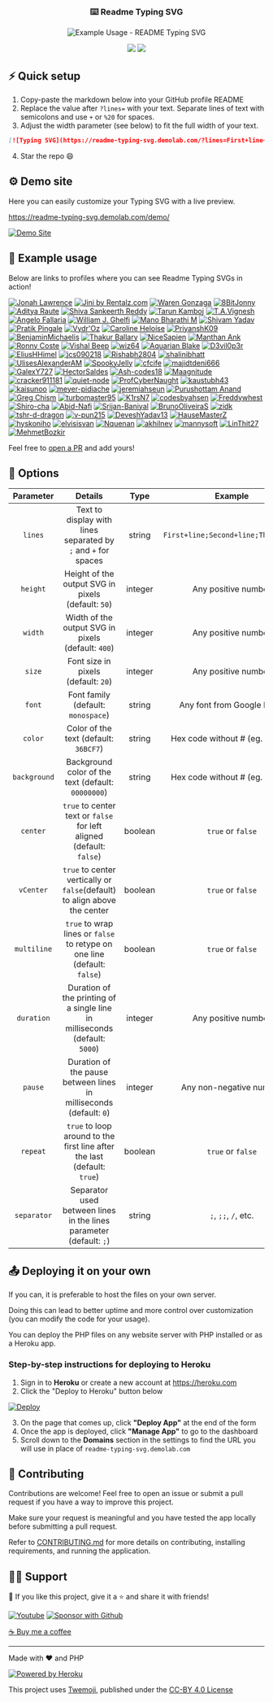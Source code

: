 <!-- markdownlint-disable MD033 MD041 -->
<p align="center">
  <h3 align="center">⌨️ Readme Typing SVG</h3>
</p>

<p align="center">
  <img src="https://readme-typing-svg.demolab.com/?lines=Type+messages+everywhere!;Add+a+bio+to+your+profile!;Add+a+description+to+your+repo!;Make+your+readme+stand+out!&font=Fira%20Code&center=true&width=380&height=50&duration=4000&pause=1000" alt="Example Usage - README Typing SVG">
</p>

<p align="center">
  <a href="https://github.com/search?q=extension%3Amd+%22https+readme+typing+svg%22&type=Code" alt="Users" title="Repo users">
    <img src="https://freshidea.com/jonah/app/github-search-results/readme-typing-svg/index.php"/></a>
  <a href="https://discord.gg/fPrdqh3Zfu" alt="Discord" title="Dev Pro Tips Discussion & Support Server">
    <img src="https://img.shields.io/discord/819650821314052106?color=7289DA&logo=discord&logoColor=white&style=for-the-badge"/></a>
</p>
<!-- markdownlint-enable MD033 -->

## ⚡ Quick setup

1. Copy-paste the markdown below into your GitHub profile README
2. Replace the value after `?lines=` with your text. Separate lines of text with semicolons and use `+` or `%20` for spaces.
3. Adjust the width parameter (see below) to fit the full width of your text.

```md
[![Typing SVG](https://readme-typing-svg.demolab.com/?lines=First+line+of+text;Second+line+of+text)](https://git.io/typing-svg)
```

4. Star the repo 😄

## ⚙ Demo site

Here you can easily customize your Typing SVG with a live preview.

<https://readme-typing-svg.demolab.com/demo/>

[![Demo Site](https://user-images.githubusercontent.com/20955511/183703055-42ec8754-d84c-414f-8132-a02974224aa1.gif "Demo Site")](https://readme-typing-svg.demolab.com/demo/)

## 🚀 Example usage

Below are links to profiles where you can see Readme Typing SVGs in action!

[![Jonah Lawrence](https://github.com/DenverCoder1.png?size=60)](https://github.com/DenverCoder1 "Jonah Lawrence on GitHub")
[![Jini by Rentalz.com](https://i.imgur.com/TtuoKCs.png)](https://jini.rentalz.com/ "Jini by Rentalz.com")
[![Waren Gonzaga](https://github.com/warengonzaga.png?size=60)](https://github.com/warengonzaga "Waren Gonzaga on GitHub")
[![8BitJonny](https://github.com/8BitJonny.png?size=60)](https://github.com/8BitJonny "8BitJonny on GitHub")
[![Aditya Raute](https://github.com/adityaraute.png?size=60)](https://github.com/adityaraute "Aditya Raute on GitHub")
[![Shiva Sankeerth Reddy](https://github.com/ShivaSankeerth.png?size=60)](https://github.com/ShivaSankeerth "Shiva Sankeerth Reddy on GitHub")
[![Tarun Kamboj](https://github.com/Tarun-Kamboj.png?size=60)](https://github.com/Tarun-Kamboj "Tarun Kamboj on GitHub")
[![T.A.Vignesh](https://github.com/tavignesh.png?size=60)](https://github.com/tavignesh "T.A.Vignesh on GitHub")
[![Angelo Fallaria](https://github.com/angelofallars.png?size=60)](https://github.com/angelofallars "Angelo Fallaria on GitHub")
[![William J. Ghelfi](https://github.com/trumbitta.png?size=60)](https://github.com/trumbitta "William J. Ghelfi on GitHub")
[![Mano Bharathi M](https://i.imgur.com/Audc6L9.png)](https://github.com/ManoBharathi93 "Mano Bharathi M on GitHub")
[![Shivam Yadav](https://github.com/sudoshivam.png?size=60)](https://github.com/sudoshivam "Shivam Yadav on GitHub")
[![Pratik Pingale](https://github.com/PROxZIMA.png?size=60)](https://github.com/PROxZIMA "Pratik Pingale on GitHub")
[![Vydr'Oz](https://github.com/VydrOz.png?size=60)](https://github.com/VydrOz "Vydr'Oz on GitHub")
[![Caroline Heloíse](https://github.com/Carol42.png?size=60)](https://github.com/Carol42 "Caroline Heloíse on GitHub")
[![PriyanshK09](https://github.com/PriyanshK09.png?size=60)](https://github.com/PriyanshK09 "PriyanshK09 on GitHub")
[![BenjaminMichaelis](https://github.com/BenjaminMichaelis.png?size=60)](https://github.com/BenjaminMichaelis "BenjaminMichaelis on GitHub")
[![Thakur Ballary](https://github.com/thakurballary.png?size=60)](https://github.com/thakurballary "Thakur Ballary on GitHub")
[![NiceSapien](https://github.com/nicesapien.png?size=60)](https://github.com/nicesapien "NiceSapien on GitHub")
[![Manthan Ank](https://github.com/manthanank.png?size=60)](https://github.com/manthanank "Manthan Ank on GitHub")
[![Ronny Coste](https://github.com/lertsoft.png?size=60)](https://github.com/lertsoft "Ronny Coste on GitHub")
[![Vishal Beep](https://github.com/vishal-beep136.png?size=60)](https://github.com/Vishal-beep136 "Vishal Beep on GitHub")
[![wiz64](https://github.com/wiz64.png?size=60)](https://github.com/wiz64 "wiz64 on GitHub")
[![Aquarian Blake](https://github.com/Aquarius-blake.png?size=60)](https://github.com/Aquarius-blake "Aquarian Blake on GitHub")
[![D3vil0p3r](https://github.com/D3vil0p3r.png?size=60)](https://github.com/D3vil0p3r "D3vil0p3r on GitHub")
[![EliusHHimel](https://github.com/EliusHHimel.png?size=60)](https://github.com/EliusHHimel "EliusHHimel on GitHub")
[![jcs090218](https://github.com/jcs090218.png?size=60)](https://github.com/jcs090218 "jcs090218 on GitHub")
[![Rishabh2804](https://github.com/Rishabh2804.png?size=60)](https://github.com/Rishabh2804 "Rishabh2804 on GitHub")
[![shalinibhatt](https://github.com/shalinibhatt.png?size=60)](https://github.com/shalinibhatt "shalinibhatt on GitHub")
[![UlisesAlexanderAM](https://github.com/UlisesAlexanderAM.png?size=60)](https://github.com/UlisesAlexanderAM "UlisesAlexanderAM on GitHub")
[![SpookyJelly](https://github.com/SpookyJelly.png?size=60)](https://github.com/SpookyJelly "SpookyJelly on GitHub")
[![cfcife](https://github.com/cfcife.png?size=60)](https://github.com/cfcife "cfcife on GitHub")
[![majidtdeni666](https://github.com/majidtdeni666.png?size=60)](https://github.com/majidtdeni666 "majidtdeni666 on GitHub")
[![GalexY727](https://github.com/galexy727.png?size=60)](https://github.com/galexy727 "GalexY727 on GitHub")
[![HectorSaldes](https://github.com/HectorSaldes.png?size=60)](https://github.com/HectorSaldes "HectorSaldes on GitHub")
[![Ash-codes18](https://github.com/Ash-codes18.png?size=60)](https://github.com/Ash-codes18 "Ash-codes18 on GitHub")
[![Maagnitude](https://github.com/Maagnitude.png?size=60)](https://github.com/Maagnitude "Maagnitude on GitHub")
[![cracker911181](https://github.com/cracker911181.png?size=60)](https://github.com/cracker911181 "cracker911181 on GitHub")
[![quiet-node](https://github.com/quiet-node.png?size=60)](https://github.com/quiet-node "quiet-node on GitHub")
[![ProfCyberNaught](https://github.com/ProfCyberNaught.png?size=60)](https://github.com/ProfCyberNaught "ProfCyberNaught on GitHub")
[![kaustubh43](https://github.com/kaustubh43.png?size=60)](https://github.com/kaustubh43 "kaustubh43 on GitHub")
[![kaisunoo](https://github.com/kaisunoo.png?size=60)](https://github.com/kaisunoo "kaisunoo on GitHub")
[![meyer-pidiache](https://github.com/meyer-pidiache.png?size=60)](https://github.com/meyer-pidiache "Meyer Pidiache on GitHub")
[![jeremiahseun](https://github.com/jeremiahseun.png?size=60)](https://github.com/jeremiahseun "Jeremiah Erinola on GitHub")
[![Purushottam Anand](https://github.com/creativepuru.png?size=60)](https://github.com/creativepuru "Purushottam Anand 🇮🇳 on GitHub ☕")
[![Greg Chism](https://github.com/Gchism94.png?size=60)](https://github.com/Gchism94 "Greg Chism 🤘 on GitHub")
[![turbomaster95](https://github.com/turbomaster95.png?size=60)](https://github.com/turbomaster95 "turbomaster95 🗿 🇮🇳 on GitHub ☕")
[![K1rsN7](https://github.com/K1rsN7.png?size=60)](https://github.com/K1rsN7 "K1rsN7 on GitHub💪")
[![codesbyahsen](https://github.com/codesbyahsen.png?size=60)](https://github.com/codesbyahsen "AHSEN ALEE on GitHub")
[![Freddywhest](https://github.com/Freddywhest.png?size=60)](https://github.com/Freddywhest "Alfred Nti on GitHub")
[![Shiro-cha](https://github.com/Shiro-cha.png?size=60)](https://github.com/Shiro-cha "Shiro Yukami on Github")
[![Abid-Nafi](https://github.com/MohammedAbidNafi.png?size=60)](https://github.com/MohammedAbidNafi "Abid Nafi on Github")
[![Srijan-Baniyal](https://github.com/Srijan-Baniyal.png?size=60)](https://github.com/Srijan-Baniyal "Srijan Baniyal on Github")
[![BrunoOliveiraS](https://github.com/BrunoOliveiraS.png?size=60)](https://github.com/BrunoOliveiraS "Bruno Oliveira on Github")
[![zidk](https://github.com/zidk.png?size=60)](https://github.com/zidk "Pablo Gonzalez on Github")
[![tshr-d-dragon](https://github.com/tshr-d-dragon.png?size=60)](https://github.com/tshr-d-dragon "Tushar Patil on Github")
[![v-pun215](https://github.com/v-pun215.png?size=60)](https://github.com/v-pun215 "Vihaan Pundir on Github")
[![DeveshYadav13](https://github.com/DeveshYadav13.png?size=60)](https://github.com/DeveshYadav13 "Devesh Yadav on Github")
[![HauseMasterZ](https://github.com/HauseMasterZ.png?size=60)](https://github.com/HauseMasterZ "HauseMaster on Github")
[![hyskoniho](https://github.com/hyskoniho.png?size=60)](https://github.com/hyskoniho "hyskoniho on Github")
[![elvisisvan](https://github.com/elvisisvan.png?size=60)](https://github.com/elvisisvan "elvisisvan on Github")
[![Nquenan](https://github.com/Nquenan.png?size=60)](https://github.com/Nquenan "Nquenan on Github")
[![akhilnev](https://github.com/akhilnev.png?size=60)](https://github.com/akhilnev "Akhilesh Nevatia on Github")
[![mannysoft](https://github.com/mannysoft.png?size=60)](https://github.com/mannysoft "Manny Isles on Github")
[![LinThit27](https://github.com/LinThit27.png?size=60)](https://github.com/LinThit27 "LinThit27 on Github")
[![MehmetBozkir](https://github.com/MehmetBozkir.png?size=60)](https://github.com/MehmetBozkir "MehmetBozkir on Github")

Feel free to [open a PR](https://github.com/DenverCoder1/readme-typing-svg/issues/21#issue-870549556) and add yours!

## 🔧 Options

|  Parameter   |                                   Details                                   |  Type   |               Example               |
| :----------: | :-------------------------------------------------------------------------: | :-----: | :---------------------------------: |
|   `lines`    |       Text to display with lines separated by `;` and `+` for spaces        | string  | `First+line;Second+line;Third+line` |
|   `height`   |             Height of the output SVG in pixels (default: `50`)              | integer |         Any positive number         |
|   `width`    |             Width of the output SVG in pixels (default: `400`)              | integer |         Any positive number         |
|    `size`    |                     Font size in pixels (default: `20`)                     | integer |         Any positive number         |
|    `font`    |                     Font family (default: `monospace`)                      | string  |     Any font from Google Fonts      |
|   `color`    |                    Color of the text (default: `36BCF7`)                    | string  |  Hex code without # (eg. `F724A9`)  |
| `background` |             Background color of the text (default: `00000000`)              | string  |  Hex code without # (eg. `FEFF4C`)  |
|   `center`   |    `true` to center text or `false` for left aligned (default: `false`)     | boolean |          `true` or `false`          |
|  `vCenter`   |  `true` to center vertically or `false`(default) to align above the center  | boolean |          `true` or `false`          |
| `multiline`  |  `true` to wrap lines or `false` to retype on one line (default: `false`)   | boolean |          `true` or `false`          |
|  `duration`  | Duration of the printing of a single line in milliseconds (default: `5000`) | integer |         Any positive number         |
|   `pause`    |     Duration of the pause between lines in milliseconds (default: `0`)      | integer |       Any non-negative number       |
|   `repeat`   |  `true` to loop around to the first line after the last (default: `true`)   | boolean |          `true` or `false`          |
| `separator`  |     Separator used between lines in the lines parameter (default: `;`)      | string  |        `;`, `;;`, `/`, etc.         |

## 📤 Deploying it on your own

If you can, it is preferable to host the files on your own server.

Doing this can lead to better uptime and more control over customization (you can modify the code for your usage).

You can deploy the PHP files on any website server with PHP installed or as a Heroku app.

### Step-by-step instructions for deploying to Heroku

1. Sign in to **Heroku** or create a new account at <https://heroku.com>
2. Click the "Deploy to Heroku" button below

[![Deploy](https://www.herokucdn.com/deploy/button.svg "Deploy to Heroku")](https://heroku.com/deploy?template=https://github.com/DenverCoder1/readme-typing-svg/tree/main)

3. On the page that comes up, click **"Deploy App"** at the end of the form
4. Once the app is deployed, click **"Manage App"** to go to the dashboard
5. Scroll down to the **Domains** section in the settings to find the URL you will use in place of `readme-typing-svg.demolab.com`

## 🤗 Contributing

Contributions are welcome! Feel free to open an issue or submit a pull request if you have a way to improve this project.

Make sure your request is meaningful and you have tested the app locally before submitting a pull request.

Refer to [CONTRIBUTING.md](/CONTRIBUTING.md) for more details on contributing, installing requirements, and running the application.

## 🙋‍♂️ Support

💙 If you like this project, give it a ⭐ and share it with friends!

<!-- markdownlint-disable MD033 -->
<p align="left">
  <a href="https://www.youtube.com/channel/UCipSxT7a3rn81vGLw9lqRkg?sub_confirmation=1"><img alt="Youtube" title="Youtube" src="https://img.shields.io/badge/-Subscribe-red?style=for-the-badge&logo=youtube&logoColor=white"/></a>
  <a href="https://github.com/sponsors/DenverCoder1"><img alt="Sponsor with Github" title="Sponsor with Github" src="https://img.shields.io/badge/-Sponsor-ea4aaa?style=for-the-badge&logo=github&logoColor=white"/></a>
</p>
<!-- markdownlint-enable MD033 -->

[☕ Buy me a coffee](https://ko-fi.com/jlawrence)

---

Made with ❤️ and PHP

<!-- markdownlint-disable MD033 -->

<a href="https://heroku.com/"><img alt="Powered by Heroku" title="Powered by Heroku" src="https://img.shields.io/badge/-Powered%20by%20Heroku-6567a5?style=for-the-badge&logo=heroku&logoColor=white"/></a>

<!-- markdownlint-enable MD033 -->

This project uses [Twemoji](https://github.com/twitter/twemoji), published under the [CC-BY 4.0 License](https://creativecommons.org/licenses/by/4.0/)

